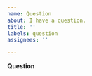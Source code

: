 ```yaml
---
name: Question
about: I have a question.
title: ''
labels: question
assignees: ''

---
```


**Question**
